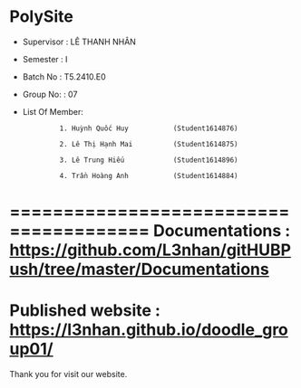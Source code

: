 PolySite
=======================================
+ Supervisor                          : LÊ THANH NHÂN
+ Semester                            : I            
+ Batch No                            : T5.2410.E0  
+ Group No:                           : 07
+ List Of Member:
  
               1. Huỳnh Quốc Huy           (Student1614876)
  
               2. Lê Thị Hạnh Mai          (Student1614875)
  
               3. Lê Trung Hiếu            (Student1614896)
  
               4. Trần Hoàng Anh           (Student1614884)
  
=======================================
Documentations : https://github.com/L3nhan/gitHUBPush/tree/master/Documentations
=======================================
Published website : https://l3nhan.github.io/doodle_group01/
=======================================
Thank you for visit our website.
